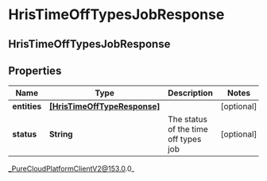 # HrisTimeOffTypesJobResponse

## HrisTimeOffTypesJobResponse

## Properties

|Name | Type | Description | Notes|
|------------ | ------------- | ------------- | -------------|
| **entities** | [**[HrisTimeOffTypeResponse]**](HrisTimeOffTypeResponse) |  | [optional] |
| **status** | **String** | The status of the time off types job | [optional] |



_PureCloudPlatformClientV2@153.0.0_
